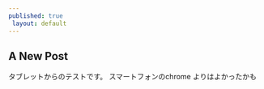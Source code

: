 ```yaml
--- 
published: true
 layout: default 
--- 
```

## A New Post 

タブレットからのテストです。
スマートフォンのchrome よりはよかったかも
